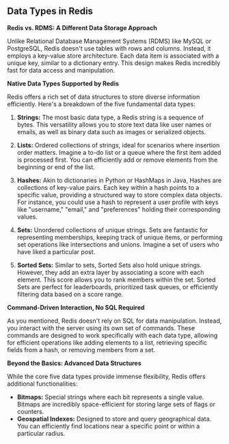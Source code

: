 ## Data Types in Redis
**Redis vs. RDMS: A Different Data Storage Approach**

 Unlike Relational Database Management Systems (RDMS) like MySQL or PostgreSQL, Redis doesn't use tables with rows and columns. Instead, it employs a key-value store architecture. Each data item is associated with a unique key, similar to a dictionary entry. This design makes Redis incredibly fast for data access and manipulation.

**Native Data Types Supported by Redis**

Redis offers a rich set of data structures to store diverse information efficiently. Here's a breakdown of the five fundamental data types:

1. **Strings:** The most basic data type, a Redis string is a sequence of bytes. This versatility allows you to store text data like user names or emails, as well as binary data such as images or serialized objects.

2. **Lists:** Ordered collections of strings, ideal for scenarios where insertion order matters. Imagine a to-do list or a queue where the first item added is processed first. You can efficiently add or remove elements from the beginning or end of the list.

3. **Hashes:** Akin to dictionaries in Python or HashMaps in Java, Hashes are collections of key-value pairs. Each key within a hash points to a specific value, providing a structured way to store complex data objects. For instance, you could use a hash to represent a user profile with keys like "username," "email," and "preferences" holding their corresponding values.

4. **Sets:** Unordered collections of unique strings. Sets are fantastic for representing memberships, keeping track of unique items, or performing set operations like intersections and unions. Imagine a set of users who have liked a particular post.

5. **Sorted Sets:** Similar to sets, Sorted Sets also hold unique strings. However, they add an extra layer by associating a score with each element. This score allows you to rank members within the set. Sorted Sets are perfect for leaderboards, prioritized task queues, or efficiently filtering data based on a score range.

**Command-Driven Interaction, No SQL Required**

As you mentioned, Redis doesn't rely on SQL for data manipulation. Instead, you interact with the server using its own set of commands. These commands are designed to work specifically with each data type, allowing for efficient operations like adding elements to a list, retrieving specific fields from a hash, or removing members from a set.

**Beyond the Basics: Advanced Data Structures**

While the core five data types provide immense flexibility, Redis offers additional functionalities:

* **Bitmaps:** Special strings where each bit represents a single value. Bitmaps are incredibly space-efficient for storing large sets of flags or counters.
* **Geospatial Indexes:** Designed to store and query geographical data. You can efficiently find locations near a specific point or within a particular radius.

